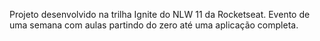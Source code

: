 Projeto desenvolvido na trilha Ignite do NLW 11 da Rocketseat. Evento de uma semana com aulas partindo do zero até uma aplicação completa.
